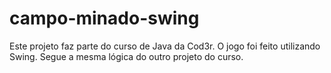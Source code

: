 # campo-minado-swing
Este projeto faz parte do curso de Java da Cod3r.
O jogo foi feito utilizando Swing. 
Segue a mesma lógica do outro projeto do curso.
